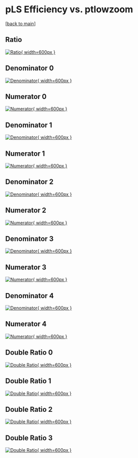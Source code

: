 # pLS Efficiency vs. ptlowzoom

[[back to main](./)]



## Ratio

[![Ratio](../mtv/var/pLS_vtr_0_1_eff_ptlowzoom.png){ width=600px }](../mtv/var/pLS_vtr_0_1_eff_ptlowzoom.pdf)

## Denominator 0

[![Denominator](../mtv/den/pLS_vtr_0_1_eff_ptlowzoom_den0.png){ width=600px }](../mtv/den/pLS_vtr_0_1_eff_ptlowzoom_den0.pdf)

## Numerator 0

[![Numerator](../mtv/num/pLS_vtr_0_1_eff_ptlowzoom_num0.png){ width=600px }](../mtv/num/pLS_vtr_0_1_eff_ptlowzoom_num0.pdf)

## Denominator 1

[![Denominator](../mtv/den/pLS_vtr_0_1_eff_ptlowzoom_den1.png){ width=600px }](../mtv/den/pLS_vtr_0_1_eff_ptlowzoom_den1.pdf)

## Numerator 1

[![Numerator](../mtv/num/pLS_vtr_0_1_eff_ptlowzoom_num1.png){ width=600px }](../mtv/num/pLS_vtr_0_1_eff_ptlowzoom_num1.pdf)

## Denominator 2

[![Denominator](../mtv/den/pLS_vtr_0_1_eff_ptlowzoom_den2.png){ width=600px }](../mtv/den/pLS_vtr_0_1_eff_ptlowzoom_den2.pdf)

## Numerator 2

[![Numerator](../mtv/num/pLS_vtr_0_1_eff_ptlowzoom_num2.png){ width=600px }](../mtv/num/pLS_vtr_0_1_eff_ptlowzoom_num2.pdf)

## Denominator 3

[![Denominator](../mtv/den/pLS_vtr_0_1_eff_ptlowzoom_den3.png){ width=600px }](../mtv/den/pLS_vtr_0_1_eff_ptlowzoom_den3.pdf)

## Numerator 3

[![Numerator](../mtv/num/pLS_vtr_0_1_eff_ptlowzoom_num3.png){ width=600px }](../mtv/num/pLS_vtr_0_1_eff_ptlowzoom_num3.pdf)

## Denominator 4

[![Denominator](../mtv/den/pLS_vtr_0_1_eff_ptlowzoom_den4.png){ width=600px }](../mtv/den/pLS_vtr_0_1_eff_ptlowzoom_den4.pdf)

## Numerator 4

[![Numerator](../mtv/num/pLS_vtr_0_1_eff_ptlowzoom_num4.png){ width=600px }](../mtv/num/pLS_vtr_0_1_eff_ptlowzoom_num4.pdf)

## Double Ratio 0

[![Double Ratio](../mtv/ratio/pLS_vtr_0_1_eff_ptlowzoom_ratio0.png){ width=600px }](../mtv/ratio/pLS_vtr_0_1_eff_ptlowzoom_ratio0.pdf)

## Double Ratio 1

[![Double Ratio](../mtv/ratio/pLS_vtr_0_1_eff_ptlowzoom_ratio1.png){ width=600px }](../mtv/ratio/pLS_vtr_0_1_eff_ptlowzoom_ratio1.pdf)

## Double Ratio 2

[![Double Ratio](../mtv/ratio/pLS_vtr_0_1_eff_ptlowzoom_ratio2.png){ width=600px }](../mtv/ratio/pLS_vtr_0_1_eff_ptlowzoom_ratio2.pdf)

## Double Ratio 3

[![Double Ratio](../mtv/ratio/pLS_vtr_0_1_eff_ptlowzoom_ratio3.png){ width=600px }](../mtv/ratio/pLS_vtr_0_1_eff_ptlowzoom_ratio3.pdf)


